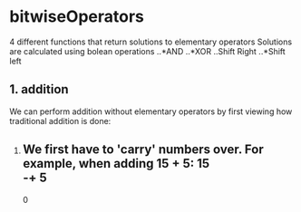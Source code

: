 # bitwiseOperators
4 different functions that return solutions to elementary operators
Solutions are calculated using bolean operations
..*AND
..*XOR
..Shift Right
..*Shift left


## 1. addition
We can perform addition without elementary operators by first viewing how traditional addition is done:
1. We first have to 'carry' numbers over. For example, when adding 15 + 5:
    15   
  -+ 5   
   ----   
     0
   



